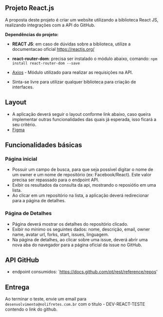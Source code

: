 ## Projeto React.js

A proposta deste projeto é criar um website utilizando a biblioteca React JS, realizando integrações com a API do GitHub.

**Dependências do projeto:**

* **REACT JS**: em caso de dúvidas sobre a biblioteca, utilize a documentacao oficial https://reactjs.org/
* **react-router-dom**: precisa ser instalado o módulo abaixo, comando: `npm install react-router-dom --save`
* [Axios](https://github.com/axios/axios) - Módulo utilizado para realizar as requisições na API.


* Sinta-se livre para utilizar qualquer biblioteca para criação de interfaces.

## Layout

- A aplicação deverá seguir o layout conforme link abaixo, caso queira implementar outras funcionalidades das quais já esperada, isso ficará a seu critério.
- [Figma](https://www.figma.com/file/CAs54hHHm8BTUrBoRySPIj/Frontend-job-test?node-id=0%3A1)

## Funcionalidades básicas

### Página inicial

- Possuir um campo de busca, para que seja possível digitar o nome de um owner e um nome de repositório (ex: Facebook/React). Este valor precisa ser repassado para o endpoint API.
- Exibir os resultados da consulta da api, mostrando o reposiótio em uma lista.
- Ao clicar em um repositório na lista, a aplicação deverá redirecionar para a página de detalhes.


### Página de Detalhes

- Página deverá mostrar os detalhes do repositório clicado.
- Exibir no mínimo os seguintes dados: nome, descrição, email, owner name, avatar url, forks, start, issues, linguagem.
- Na página de detalhes, ao clicar sobre uma issue, deverá abrir uma nova aba do navegador para a página oficial da issue no GitHub. 

## API GitHub

- endpoint consumidos:
`https://docs.github.com/pt/rest/reference/repos'


## Entrega

 Ao terminar o teste, envie um email para `desenvolvimento@nolifretes.com.br` com o titulo - DEV-REACT-TESTE contendo o link do github. 
